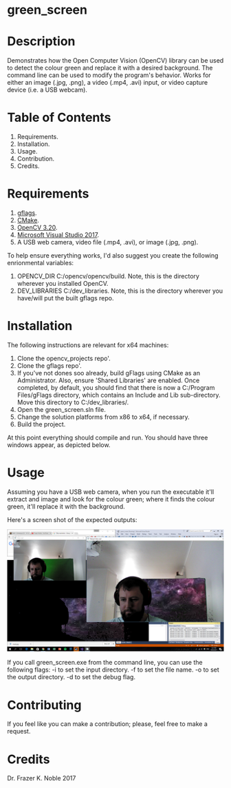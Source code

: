 # green_screen

# Description

Demonstrates how the Open Computer Vision (OpenCV) library can be used to detect the colour green and replace it with a desired background. The command line can be used to modify the program's behavior. Works for either an image (.jpg, .png), a video (.mp4, .avi) input, or video capture device (i.e. a USB webcam).

# Table of Contents

1. Requirements.
1. Installation.
1. Usage.
1. Contribution.
1. Credits.

# Requirements

1. [gflags](https://github.com/gflags/gflags).
1. [CMake](https://cmake.org/).
1. [OpenCV 3.20](http://opencv.org/).
1. [Microsoft Visual Studio 2017](https://www.visualstudio.com/).
1. A USB web camera, video file (.mp4, .avi), or image (.jpg, .png).

To help ensure everything works, I'd also suggest you create the following enrionmental variables:
1. OPENCV_DIR C:/opencv/opencv/build. Note, this is the directory wherever you installed OpenCV.
1. DEV_LIBRARIES C:/dev_libraries. Note, this is the directory wherever you have/will put the built gflags repo.

# Installation

The following instructions are relevant for x64 machines:

1. Clone the opencv_projects repo'.
1. Clone the gflags repo'.
1. If you've not dones soo already, build gFlags using CMake as an Administrator. Also, ensure 'Shared Libraries' are enabled. Once completed, by default, you should find that there is now a C:/Program Files/gFlags directory, which contains an Include and Lib sub-directory. Move this directory to C:/dev_libraries/.
1. Open the green_screen.sln file.
1. Change the solution platforms from x86 to x64, if necessary.
1. Build the project.

At this point everything should compile and run. You should have three windows appear, as depicted below.

# Usage

Assuming you have a USB web camera, when you run the executable it'll extract and image and look for the colour green; where it finds the colour green, it'll replace it with the background.

Here's a screen shot of the expected outputs:

![Example](./data/output/screenshot.png)

If you call green_screen.exe from the command line, you can use the following flags:
-i to set the input directory.
-f to set the file name.
-o to set the output directory.
-d to set the debug flag.

# Contributing

If you feel like you can make a contribution; please, feel free to make a request.

# Credits

Dr. Frazer K. Noble 2017
